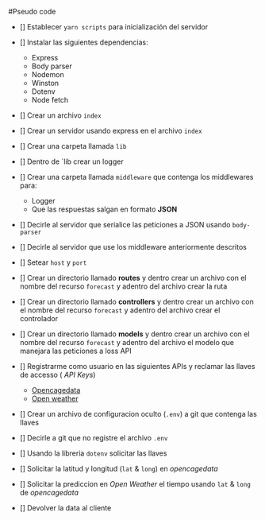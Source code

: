 #Pseudo code

- [] Establecer `yarn scripts` para inicialización del servidor
- [] Instalar las siguientes dependencias:

  - Express
  - Body parser
  - Nodemon
  - Winston
  - Dotenv
  - Node fetch

- [] Crear un archivo `index`
- [] Crear un servidor usando express en el archivo `index`
- [] Crear una carpeta llamada `lib`
- [] Dentro de `lib crear un logger
- [] Crear una carpeta llamada `middleware` que contenga los middlewares para:
  - Logger
  - Que las respuestas salgan en formato **JSON**
- [] Decirle al servidor que serialice las peticiones a JSON usando `body-parser`
- [] Decirle al servidor que use los middleware anteriormente descritos
- [] Setear `host` y `port`
- [] Crear un directorio llamado **routes** y dentro crear un archivo con el nombre del recurso `forecast` y adentro del archivo crear la ruta
- [] Crear un directorio llamado **controllers** y dentro crear un archivo con el nombre del recurso `forecast` y adentro del archivo crear el controlador
- [] Crear un directorio llamado **models** y dentro crear un archivo con el nombre del recurso `forecast` y adentro del archivo el modelo que manejara las peticiones a loss API
- [] Registrarme como usuario en las siguientes APIs y reclamar las llaves de accesso ( _API Keys_)
  - [Opencagedata](https://opencagedata.com/api)
  - [Open weather](https://openweathermap.org/api/one-call-api)
- [] Crear un archivo de configuracion oculto (`.env`) a git que contenga las llaves
- [] Decirle a git que no registre el archivo `.env`
- [] Usando la libreria `dotenv` solicitar las llaves
- [] Solicitar la latitud y longitud (`lat` & `long`) en _opencagedata_
- [] Solicitar la prediccion en _Open Weather_ el tiempo usando `lat` & `long` de _opencagedata_
- [] Devolver la data al cliente
